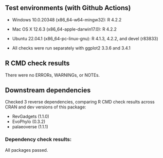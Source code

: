 ## Test environments (with Github Actions)

* Windows 10.0.20348 (x86_64-w64-mingw32): R 4.2.2
* Mac OS X 12.6.3 (x86_64-apple-darwin17.0): R 4.2.2
* Ubuntu 22.04.1 (x86_64-pc-linux-gnu): R 4.1.3, 4.2.2, and devel (r83833)

* All checks were run separately with ggplot2 3.3.6 and 3.4.1

## R CMD check results
There were no ERRORs, WARNINGs, or NOTEs.

## Downstream dependencies
Checked 3 reverse dependencies, comparing R CMD check results across CRAN and dev versions of this package:

 * RevGadgets (1.1.0)
 * EvoPhylo (0.3.2)
 * palaeoverse (1.1.1)

### Dependency check results:
All packages passed.
